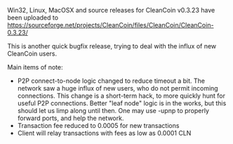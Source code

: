 Win32, Linux, MacOSX and source releases for CleanCoin v0.3.23 have been uploaded to
https://sourceforge.net/projects/CleanCoin/files/CleanCoin/CleanCoin-0.3.23/

This is another quick bugfix release, trying to deal with the influx of new CleanCoin users.

Main items of note:

* P2P connect-to-node logic changed to reduce timeout a bit.  The network saw a huge influx of new users, who do not permit incoming connections.  This change is a short-term hack, to more quickly hunt for useful P2P connections.  Better "leaf node" logic is in the works, but this should let us limp along until then.  One may use -upnp to properly forward ports, and help the network.
* Transaction fee reduced to 0.0005 for new transactions
* Client will relay transactions with fees as low as 0.0001 CLN